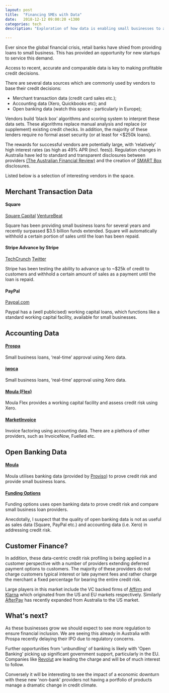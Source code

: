 ```yaml
---
layout: post
title:  "Financing SMEs with Data"
date:   2018-12-12 09:00:20 +1300
categories: tech
description: "Exploration of how data is enabling small businesses to access growth capital."

---
```


Ever since the global financial crisis, retail banks have shied from providing loans to small business. This has provided an opportunity for new startups to service this demand. 

Access to recent, accurate and comparable data is key to making profitable credit decisions. 

There are several data sources which are commonly used by vendors to base their credit decisions:
* Merchant transaction data (credit card sales etc.);
* Accounting data (Xero, Quickbooks etc); and
* Open banking data (watch this space - particularly in Europe);

Vendors build ‘black box’ algorithms and scoring system to interpret these data sets. These algorithms replace manual analysis and replace (or supplement) existing credit checks. In addition, the majority of these lenders require no formal asset security (or at least for <$250k loans).

The rewards for successful vendors are potentially large, with ‘relatively' high interest rates (as high as 49% APR (incl. fees)). Regulation changes in Australia have led to standard and transparent disclosures between providers [(The Australian Financial Review)](https://www.afr.com/business/top-seven-fintech-business-lenders-compliant-with-new-code-of-conduct-20181221-h19dk4) and the creation of [SMART Box](https://innovativelending.org/smart-box/) disclosures.

Listed below is a selection of interesting vendors in the space. 

## Merchant Transaction Data

#### Square

[Square Capital](https://squareup.com/us/en/capital)
[VentureBeat](https://venturebeat.com/2016/11/01/square-has-provided-more-than-1-billion-in-loans-to-businesses/)

Square has been providing small business loans for several years and recently surpassed $3.5 billion funds extended. Square will automatically withhold a certain portion of sales until the loan has been repaid. 

#### Stripe Advance by Stripe

[TechCrunch](https://techcrunch.com/2018/09/24/stripe-advance-cash/)
[Twitter](https://twitter.com/2PMinc/status/1037758316414414848)

Stripe has been testing the ability to advance up to ~$25k of credit to customers and withhold a certain amount of sales as a payment until the loan is repaid.

#### PayPal

[Paypal.com](https://www.paypal.com/us/webapps/mpp/paypal-business-loan)

Paypal has a (well publicised) working capital loans, which functions like a standard working capital facility, available for small businesses.




## Accounting Data

#### [Prospa](https://www.prospa.com/xero/)

Small business loans, ‘real-time’ approval using Xero data.

#### [iwoca](https://www.iwoca.co.uk/)

Small business loans, ‘real-time’ approval using Xero data.

#### [Moula (Flex)](https://moula.com.au/flex)

Moula Flex provides a working capital facility and assess credit risk using Xero.

#### [MarketInvoice](https://marketinvoice.com)

Invoice factoring using accounting data. There are a plethora of other providers, such as InvoiceNow, Fuelled etc. 

## Open Banking Data

#### [Moula](https://moula.com.au/flex)

Moula utilises banking data (provided by [Proviso](https://proviso.com.au/)) to prove credit risk and provide small business loans.

#### [Funding Options](https://www.fundingoptions.com/)

Funding options uses open banking data to prove credit risk and compare small business loan providers.

Anecdotally, I suspect that the quality of open banking data is not as useful as sales data (Square, PayPal etc.) and accounting data (i.e. Xero) in addressing credit risk.


## Customer Finance?

In addition, these data-centric credit risk profiling is being applied in a customer perspective with a number of providers extending deferred payment options to customers. The majority of these providers do not charge customers typical interest or late payment fees and rather charge the merchant a fixed percentage for bearing the entire credit risk.

Large players in this market include the VC backed firms of [Affirm](http://www.affirm.com) and [Klarna](http://www.klarna.com) which originated from the US and EU markets respectively. Similarly [AfterPay](http://www.afterpay.com) has recently expanded from Australia to the US market.


## What's next?

As these businesses grow we should expect to see more regulation to ensure financial inclusion. We are seeing this already in Australia with Prospa recently delaying their IPO due to regulatory concerns.

Further opportunities from 'unbundling' of banking is likely with 'Open Banking' picking up significant government support, particularly in the EU. Companies like [Revolut](https://www.revolut.co.uk) are leading the charge and will be of much interest to follow.

Conversely it will be interesting to see the impact of a economic downturn with these new 'non-bank' providers not having a portfolio of products manage a dramatic change in credit climate.
